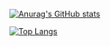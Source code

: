   [![Anurag's GitHub stats](https://github-readme-stats.vercel.app/api?username=TallesSC&show_icons=true&count_private=true&theme=outrun)](https://github.com/anuraghazra/github-readme-stats)

[![Top Langs](https://github-readme-stats.vercel.app/api/top-langs/?username=TallesSC&layout=compact&theme=outrun&show_icons=true&count_private=true)](https://github.com/anuraghazra/github-readme-stats)  

